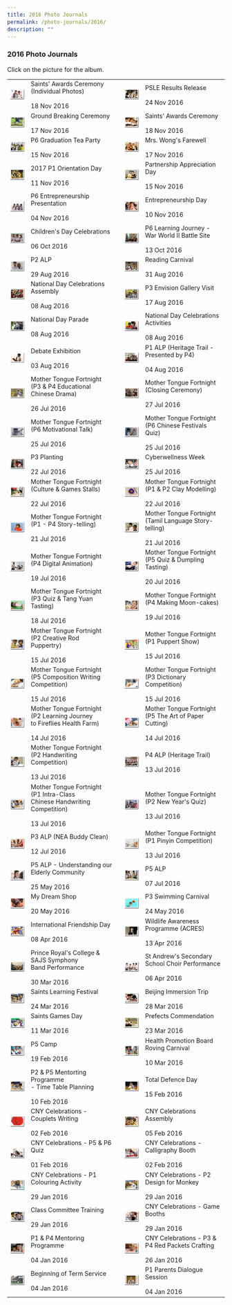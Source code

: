 ```yaml
---
title: 2016 Photo Journals
permalink: /photo-journals/2016/
description: ""
---
```

### 2016 Photo Journals

Click on the picture for the album.

|  	|  	|  	|  	|  	|
|---	|---	|---	|---	|---	|
| <a href="https://goo.gl/photos/vEVDC8VAhSXFHwsc7"><img style="width:99%" src="/images/pj1.png"></a> 	| Saints' Awards Ceremony (Individual Photos)<br><br>18 Nov 2016 	|  	| <a href="https://goo.gl/photos/kCBTKssMTvNVfF9f8"><img style="width:99%" src="/images/pj2.png"></a> 	| PSLE Results Release<br><br>24 Nov 2016 	|
| <a href="https://goo.gl/photos/Lve3YgJx3KruLLm98"><img style="width:99%" src="/images/pj3.png"></a> 	| Ground Breaking Ceremony<br><br>17 Nov 2016 	|   	| <a href="https://goo.gl/photos/87aUF7p5atcKcka6A"><img style="width:99%" src="/images/pj4.png"></a> 	| Saints' Awards Ceremony<br><br>18 Nov 2016 	|
| <a href="https://goo.gl/photos/TtQs5PTqtAwXYfhcA"><img style="width:99%" src="/images/pj5.png"></a> 	| P6 Graduation Tea Party<br><br>15 Nov 2016 	|  	| <a href="https://goo.gl/photos/1eW27wxcttoQqQ3x8"><img style="width:99%" src="/images/pj6.png"></a> 	| Mrs. Wong's Farewell<br><br>17 Nov 2016 	|
| <a href="https://goo.gl/photos/5T1TK6cufDaK3uSZ9"><img style="width:99%" src="/images/pj7.png"></a> 	| 2017 P1 Orientation Day<br><br>11 Nov 2016 	|  	| <a href="https://goo.gl/photos/1ZA8F8aArBqnvWTn8"><img style="width:99%" src="/images/pj8.png"></a> 	| Partnership Appreciation Day<br><br>15 Nov 2016 	|
| <a href="https://goo.gl/photos/jHWG1V6jp8RThrTc8"><img style="width:99%" src="/images/pj9.png"></a> 	| P6 Entrepreneurship Presentation<br><br>04 Nov 2016 	|  	| <a href="https://goo.gl/photos/DwaC5m3tDSJQQ5uQ8"><img style="width:99%" src="/images/pj10.png"></a> 	| Entrepreneurship Day<br><br>10 Nov 2016 	|
| <a href="https://goo.gl/photos/KodL5LhGKq3aE8998"><img style="width:99%" src="/images/pj11.png"></a> 	| Children's Day Celebrations<br><br>06 Oct 2016 	|  	| <a href="https://goo.gl/photos/4at8boKbHt37qcZc6"><img style="width:99%" src="/images/pj12.png"></a> 	| P6 Learning Journey - War World II Battle Site<br><br>13 Oct 2016 	|
| <a href="https://goo.gl/photos/wjXJtdfU5SsXSzWNA"><img style="width:99%" src="/images/pj13.png"></a> 	| P2 ALP<br><br>29 Aug 2016 	|   	| <a href="https://goo.gl/photos/ruoYuQ5prNj7ykgH9"><img style="width:99%" src="/images/pj14.png"></a> 	| Reading Carnival<br><br>31 Aug 2016 	|
| <a href="https://goo.gl/photos/pbjbFJMnG5w2D9xT9"><img style="width:99%" src="/images/pj15.png"></a> 	| National Day Celebrations Assembly<br><br>08 Aug 2016 	|   	| <a href="https://goo.gl/photos/NVrsuXFVtif5vRUSA"><img style="width:99%" src="/images/pj16.png"></a> 	| P3 Envision Gallery Visit<br><br>17 Aug 2016 	|
| <a href="https://goo.gl/photos/WSCSHGKVP48yY4WR7"><img style="width:99%" src="/images/pj17.png"></a> 	| National Day Parade<br><br>08 Aug 2016 	|   	| <a href="https://goo.gl/photos/WSCSHGKVP48yY4WR7"><img style="width:99%" src="/images/pj18.png"></a> 	| National Day Celebrations Activities<br><br>08 Aug 2016 	|
| <a href="https://goo.gl/photos/wPjVQ8rPmVJ9DjAY9"><img style="width:99%" src="/images/pj19.png"></a> 	| Debate Exhibition<br><br>03 Aug 2016 	|   	| <a href="https://goo.gl/photos/ugyVrDTBDnHbsjBz6"><img style="width:99%" src="/images/pj20.png"></a> 	| P1 ALP (Heritage Trail - Presented by P4)<br><br>04 Aug 2016 	|
| <a href="https://goo.gl/photos/ZbFFoXHQFKXoTw7H8"><img style="width:99%" src="/images/pj21.png"></a> 	| Mother Tongue Fortnight (P3 & P4 Educational<br>Chinese Drama)<br><br>26 Jul 2016 	|   	| <a href="https://goo.gl/photos/ATzhZApXM2nS1fy97"><img style="width:99%" src="/images/pj22.png"></a> 	| Mother Tongue Fortnight (Closing Ceremony)<br><br>27 Jul 2016 	|
| <a href="https://goo.gl/photos/mHdi84kcKpgneEsS8"><img style="width:99%" src="/images/pj23.png"></a> 	| Mother Tongue Fortnight (P6 Motivational Talk)<br><br>25 Jul 2016 	|   	| <a href="https://goo.gl/photos/WUrHgriJR4YQWGNm9"><img style="width:99%" src="/images/pj24.png"></a> 	| Mother Tongue Fortnight (P6 Chinese Festivals Quiz)<br><br>25 Jul 2016 	|
| <a href="https://photos.google.com/share/AF1QipO1tt50rZPmz2_c5rbcN8cPqA0r51XnP89sz98Y6MyRioJsZigq8sXUH7mTwww3ow?key=Ukt5c1BSN2RXSHUxdGpINlpwVzlTaDR5amgzX2xR"><img style="width:99%" src="/images/pj25.png"></a> 	| P3 Planting<br><br>22 Jul 2016 	|   	| <a href="https://goo.gl/photos/D8iSjGTLj5qUyF1M8"><img style="width:99%" src="/images/pj26.png"></a> 	| Cyberwellness Week<br><br>25 Jul 2016 	|
| <a href="https://goo.gl/photos/18m2a4XBRihTN6Ru7"><img style="width:99%" src="/images/pj27.png"></a> 	| Mother Tongue Fortnight (Culture & Games Stalls) <br><br>22 Jul 2016  	|   	| <a href="https://goo.gl/photos/fJu9yLzJkqEWsCsA7"><img style="width:99%" src="/images/pj28.png"></a> 	| Mother Tongue Fortnight (P1 & P2 Clay Modelling) <br><br>22 Jul 2016 	|
| <a href="https://goo.gl/photos/WAKhTPSX6Mzc9TKq9"><img style="width:99%" src="/images/pj29.png"></a> 	| Mother Tongue Fortnight (P1 - P4 Story-telling) <br><br>21 Jul 2016 	|   	| <a href="https://goo.gl/photos/jbx4EMBSqjZVkT557"><img style="width:99%" src="/images/pj30.png"></a> 	| Mother Tongue Fortnight (Tamil Language Story-telling) <br><br>21 Jul 2016 	|
| <a href="https://goo.gl/photos/Sqy7NNqN5EJxtdib6"><img style="width:99%" src="/images/pj31.png"></a> 	| Mother Tongue Fortnight (P4 Digital Animation) <br><br>19 Jul 2016 	|   	| <a href="https://goo.gl/photos/Q82yz7rSaPJSjSAv6"><img style="width:99%" src="/images/pj32.png"></a> 	| Mother Tongue Fortnight (P5 Quiz & Dumpling Tasting) <br><br>20 Jul 2016 	|
| <a href="https://goo.gl/photos/MYvYBjDSzCmxrcHp7"><img style="width:99%" src="/images/pj33.png"></a> 	| Mother Tongue Fortnight (P3 Quiz & Tang Yuan<br>Tasting) <br><br>18 Jul 2016 	|   	| <a href="https://goo.gl/photos/VxTVSKF9HKE7y27E6"><img style="width:99%" src="/images/pj34.png"></a> 	| Mother Tongue Fortnight (P4 Making Moon-cakes) <br><br>19 Jul 2016 	|
| <a href="https://goo.gl/photos/ojKg7wwB9hKjMKC79"><img style="width:99%" src="/images/pj35.png"></a> 	| Mother Tongue Fortnight (P2 Creative Rod<br>Puppertry) <br><br>15 Jul 2016 	|   	| <a href="https://goo.gl/photos/16BEBEYjTDWQpWV27"><img style="width:99%" src="/images/pj36.png"></a> 	| Mother Tongue Fortnight (P1 Puppert Show) <br><br>15 Jul 2016 	|
| <a href="https://goo.gl/photos/DG3LKFFArrN243kr5"><img style="width:99%" src="/images/pj37.png"></a> 	| Mother Tongue Fortnight (P5 Composition Writing Competition) <br><br>15 Jul 2016 	|   	| <a href="https://goo.gl/photos/gKQLedTgcZ6xtaty6"><img style="width:99%" src="/images/pj38.png"></a> 	| Mother Tongue Fortnight (P3 Dictionary Competition) <br><br>15 Jul 2016 	|
| <a href="https://goo.gl/photos/8CUvAVqTmdGRcBqk6"><img style="width:99%" src="/images/pj39.png"></a> 	| Mother Tongue Fortnight (P2 Learning Journey<br>to Fireflies Health Farm) <br><br>14 Jul 2016 	|   	| <a href="https://goo.gl/photos/DGG7GF1H4eSXQ8NG7"><img style="width:99%" src="/images/pj40.png"></a> 	| Mother Tongue Fortnight (P5 The Art of Paper Cutting) <br><br>14 Jul 2016  	|
| <a href="https://goo.gl/photos/NwLYozT99tQJwkpv7"><img style="width:99%" src="/images/pj41.png"></a> 	| Mother Tongue Fortnight (P2 Handwriting Competition) <br><br>13 Jul 2016 	|   	| <a href="https://goo.gl/photos/AxEcriTisfRosCdc9"><img style="width:99%" src="/images/pj42.png"></a> 	| P4 ALP (Heritage Trail) <br><br>13 Jul 2016 	|
| <a href="https://goo.gl/photos/SrDwgZP8spcxRRH1A"><img style="width:99%" src="/images/pj43.png"></a> 	| Mother Tongue Fortnight (P1 Intra-Class<br>Chinese Handwriting Competition) <br><br>13 Jul 2016 	|   	| <a href="https://goo.gl/photos/QDN1maWF31WVZzbQ6"><img style="width:99%" src="/images/pj44.png"></a> 	| Mother Tongue Fortnight (P2 New Year's Quiz) <br><br>13 Jul 2016 	|
| <a href="https://goo.gl/photos/Gc9kh4avCc2hLyu76"><img style="width:99%" src="/images/pj45.png"></a> 	| P3 ALP (NEA Buddy Clean) <br><br>12 Jul 2016 	|   	| <a href="https://goo.gl/photos/iSnD22xE53zfK4po8"><img style="width:99%" src="/images/pj46.png"></a> 	| Mother Tongue Fortnight (P1 Pinyin Competition) <br><br>13 Jul 2016 	|
| <a href="https://goo.gl/photos/L84DbbigR6bbhVw28"><img style="width:99%" src="/images/pj47.png"></a> 	| P5 ALP - Understanding our Elderly Community <br><br>25 May 2016 	|   	| <a href="https://goo.gl/photos/5c932xYaPFzzK5j19"><img style="width:99%" src="/images/pj48.png"></a> 	| P5 ALP <br><br>07 Jul 2016 	|
| <a href="https://goo.gl/photos/4SCbfmeyrqShEx2s8"><img style="width:99%" src="/images/pj49.png"></a> 	| My Dream Shop <br><br>20 May 2016  	|   	| <a href="https://goo.gl/photos/iZF3HhEEQhPEhTNw7"><img style="width:99%" src="/images/pj50.png"></a> 	| P3 Swimming Carnival <br><br>24 May 2016  	|
| <a href="https://goo.gl/photos/3rWscc8exUAvSdoj7"><img style="width:99%" src="/images/pj51.png"></a> 	| International Friendship Day <br><br>08 Apr 2016 	|   	| <a href="https://goo.gl/photos/51Bbe36gaWrqvKpGA"><img style="width:99%" src="/images/pj52.png"></a> 	| Wildlife Awareness Programme (ACRES) <br><br>13 Apr 2016 	|
| <a href="https://goo.gl/photos/6MayJw8Ru2d69j4LA"><img style="width:99%" src="/images/pj53.png"></a> 	| Prince Royal's College & SAJS Symphony<br>Band Performance <br><br>30 Mar 2016  	|  	| <a href="https://goo.gl/photos/iJmqUU4bbx9G2zBJ8"><img style="width:99%" src="/images/pj54.png"></a> 	| St Andrew's Secondary School Choir Performance <br><br>06 Apr 2016  	|
| <a href="https://goo.gl/photos/U5vG8pWbFm4AG5kSA"><img style="width:99%" src="/images/pj55.png"></a> 	| Saints Learning Festival <br><br>24 Mar 2016 	|   	| <a href="https://goo.gl/photos/8PCJLHDfHG1hbtco8"><img style="width:99%" src="/images/pj56.png"></a> 	| Beijing Immersion Trip <br><br>28 Mar 2016  	|
| <a href="https://goo.gl/photos/Kd7taLEphL3XNbf76"><img style="width:99%" src="/images/pj57.png"></a> 	| Saints Games Day <br><br>11 Mar 2016 	|   	| <a href="https://goo.gl/photos/ZpUjiSZgXBdtnppP8"><img style="width:99%" src="/images/pj58.png"></a> 	| Prefects Commendation <br><br>23 Mar 2016<br> 	|
| <a href="https://goo.gl/photos/2gSVM7HGj1piUNcd8"><img style="width:99%" src="/images/pj59.png"></a> 	| P5 Camp<br><br>19 Feb 2016 	|   	| <a href="https://goo.gl/photos/CfKMBFN4iBYbFEww6"><img style="width:99%" src="/images/pj60.png"></a> 	| Health Promotion Board Roving Carnival <br><br>10 Mar 2016<br> 	|
| <a href="https://goo.gl/photos/ai4gS6qn84qtCGZo8"><img style="width:99%" src="/images/pj61.png"></a> 	| P2 & P5 Mentorting Programme<br>- Time Table Planning<br><br>10 Feb 2016 	|   	| <a href="https://goo.gl/photos/ojhhLe96sMQAXEfc8"><img style="width:99%" src="/images/pj62.png"></a> 	| Total Defence Day<br><br>15 Feb 2016 	|
| <a href="https://goo.gl/photos/jPEWLPKJZCEM8sZD9"><img style="width:99%" src="/images/pj63.png"></a> 	| CNY Celebrations - Couplets Writing<br><br>02 Feb 2016 	|   	| <a href="https://goo.gl/photos/NbDCpw78DkvjLuWj9"><img style="width:99%" src="/images/pj64.png"></a> 	| CNY Celebrations Assembly<br><br>05 Feb 2016 	|
| <a href="https://goo.gl/photos/7S6ehA2LVAPy8SzE6"><img style="width:99%" src="/images/pj65.png"></a> 	| CNY Celebrations - P5 & P6 Quiz<br><br>01 Feb 2016 	|  	| <a href="https://goo.gl/photos/97GYFB4WtCSsgnTK9"><img style="width:99%" src="/images/pj66.png"></a> 	| CNY Celebrations - Calligraphy Booth<br><br>02 Feb 2016 	|
| <a href="https://goo.gl/photos/kD8eZMJye4Q9jei19"><img style="width:99%" src="/images/pj67.png"></a> 	| CNY Celebrations - P1 Colouring Activity<br><br>29 Jan 2016 	|   	| <a href="https://goo.gl/photos/tXYFWxjqSpgyzZvi6"><img style="width:99%" src="/images/pj68.png"></a> 	| CNY Celebrations - P2 Design for Monkey<br><br>29 Jan 2016 	|
| <a href="https://goo.gl/photos/KMt5477sAB5VdNWm6"><img style="width:99%" src="/images/pj69.png"></a> 	| Class Committee Training<br><br>29 Jan 2016 	|   	| <a href="https://goo.gl/photos/RfJuLA3WhAuuMe9x5"><img style="width:99%" src="/images/pj70.png"></a> 	| CNY Celebrations - Game Booths<br><br>29 Jan 2016 	|
| <a href="https://goo.gl/photos/2UAkh4oZTh7pi4586"><img style="width:99%" src="/images/pj71.png"></a> 	| P1 & P4 Mentoring Programme<br><br>04 Jan 2016 	|   	| <a href="https://goo.gl/photos/KLhLfVkgGi4RTjv78"><img style="width:99%" src="/images/pj72.png"></a> 	| CNY Celebrations - P3 & P4 Red Packets Crafting<br><br>26 Jan 2016 	|
| <a href="https://goo.gl/photos/mQC7SZrNSM5per426"><img style="width:99%" src="/images/pj73.png"></a> 	| Beginning of Term Service<br><br>04 Jan 2016 	|  	| <a href="https://goo.gl/photos/JY6hDYQTPPUxwEWm9"><img style="width:99%" src="/images/pj74.png"></a> 	| P1 Parents Dialogue Session<br><br>04 Jan 2016 	|
